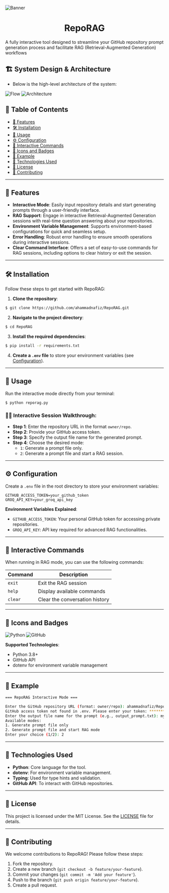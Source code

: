 ![Banner](assets/banner.png)


<h1 align="center">RepoRAG</h1>

A fully interactive tool designed to streamline your GitHub repository prompt generation process and facilitate RAG (Retrieval-Augmented Generation) workflows


## 🏗️ System Design & Architecture
- Below is the high-level architecture of the system:

![Flow](assets/reporagai_2.jpeg)
![Architecture](assets/reporagai_1.jpeg)


## 📌 Table of Contents
- [🌟 Features](#-features)
- [🛠️ Installation](#️-installation)
- [🚀 Usage](#-usage)
- [⚙️ Configuration](#%EF%B8%8F-configuration)
- [📖 Interactive Commands](#-interactive-commands)
- [🎨 Icons and Badges](#-icons-and-badges)
- [🧪 Example](#-example)
- [🤖 Technologies Used](#-technologies-used)
- [📃 License](#-license)
- [🤝 Contributing](#-contributing)

---

## 🌟 Features
- **Interactive Mode**: Easily input repository details and start generating prompts through a user-friendly interface.
- **RAG Support**: Engage in interactive Retrieval-Augmented Generation sessions with real-time question answering about your repositories.
- **Environment Variable Management**: Supports environment-based configurations for quick and seamless setup.
- **Error Handling**: Robust error handling to ensure smooth operations during interactive sessions.
- **Clear Command Interface**: Offers a set of easy-to-use commands for RAG sessions, including options to clear history or exit the session.

---

## 🛠️ Installation

Follow these steps to get started with RepoRAG:

1. **Clone the repository**:
```bash
$ git clone https://github.com/ahammadnafiz/RepoRAG.git
```

2. **Navigate to the project directory**:
```bash
$ cd RepoRAG
```

3. **Install the required dependencies**:
```bash
$ pip install -r requirements.txt
```

4. **Create a `.env` file** to store your environment variables (see [Configuration](#%EF%B8%8F-configuration)).

---

## 🚀 Usage

Run the interactive mode directly from your terminal:
```bash
$ python reporag.py
```

### 🧑‍💻 Interactive Session Walkthrough:
- **Step 1**: Enter the repository URL in the format `owner/repo`.
- **Step 2**: Provide your GitHub access token.
- **Step 3**: Specify the output file name for the generated prompt.
- **Step 4**: Choose the desired mode:
  - `1`: Generate a prompt file only.
  - `2`: Generate a prompt file and start a RAG session.

---

## ⚙️ Configuration

Create a `.env` file in the root directory to store your environment variables:
```env
GITHUB_ACCESS_TOKEN=your_github_token
GROQ_API_KEY=your_groq_api_key
```

**Environment Variables Explained**:
- `GITHUB_ACCESS_TOKEN`: Your personal GitHub token for accessing private repositories.
- `GROQ_API_KEY`: API key required for advanced RAG functionalities.

---

## 📖 Interactive Commands
When running in RAG mode, you can use the following commands:

| Command | Description                    |
| ------- | ------------------------------ |
| `exit`  | Exit the RAG session           |
| `help`  | Display available commands     |
| `clear` | Clear the conversation history |

---

## 🎨 Icons and Badges

![Python](https://img.shields.io/badge/python-v3.8%2B-blue) ![GitHub](https://img.shields.io/badge/github-RepoRAG-lightgrey)

**Supported Technologies**:
- Python 3.8+
- GitHub API
- dotenv for environment variable management

---

## 🧪 Example

```bash
=== RepoRAG Interactive Mode ===

Enter the GitHub repository URL (format: owner/repo): ahammadnafiz/RepoRAG
GitHub access token not found in .env. Please enter your token: ********
Enter the output file name for the prompt (e.g., output_prompt.txt): my_prompt.txt
Available modes:
1. Generate prompt file only
2. Generate prompt file and start RAG mode
Enter your choice (1/2): 2
```

---

## 🤖 Technologies Used
- **Python**: Core language for the tool.
- **dotenv**: For environment variable management.
- **Typing**: Used for type hints and validation.
- **GitHub API**: To interact with GitHub repositories.

---

## 📃 License

This project is licensed under the MIT License. See the [LICENSE](https://github.com/ahammadnafiz/RepoRAG/blob/main/LICENSE) file for details.

---

## 🤝 Contributing

We welcome contributions to RepoRAG! Please follow these steps:

1. Fork the repository.
2. Create a new branch (`git checkout -b feature/your-feature`).
3. Commit your changes (`git commit -m 'Add your feature'`).
4. Push to the branch (`git push origin feature/your-feature`).
5. Create a pull request.

